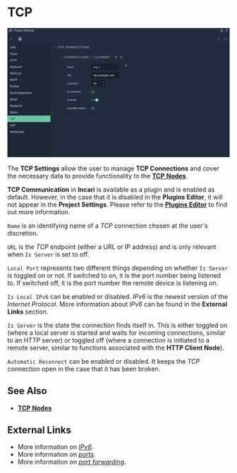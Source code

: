 # TCP 



![The TCP Settings.](../../.gitbook/assets/projectsettstcp20232real.png)


The **TCP Settings** allow the user to manage **TCP Connections** and cover the necessary data to provide functionality to the [**TCP** **Nodes**](../../toolbox/communication/tcp/README.md).

**TCP Communication** in **Incari** is available as a plugin and is enabled as default. However, in the case that it is disabled in the **Plugins Editor**, it will not appear in the **Project Settings**. Please refer to the [**Plugins Editor**](../plugins/communication/tcpconnectionsmanager.md) to find out more information.

`Name` is an identifying name of a *TCP* connection chosen at the user's discretion.

`URL` is the *TCP* endpoint (either a URL or IP address) and is only relevant when `Is Server` is set to off. 

`Local Port` represents two different things depending on whether `Is Server` is toggled on or not. If switched to on, it is the port number being listened to. If switched off, it is the port number the remote device is listening on.

`Is Local IPv6` can be enabled or disabled. _IPv6_ is the newest version of the _Internet Protocol_. More information about _IPv6_ can be found in the **External Links** section.

`Is Server` is the state the connection finds itself in. This is either toggled on (where a local server is started and waits for incoming connections, similar to an *HTTP* server) or toggled off (where a connection is initiated to a remote server, similar to functions associated with the **HTTP Client Node**).

`Automatic Reconnect` can be enabled or disabled. It keeps the *TCP* connection open in the case that it has been broken.

## See Also

* [**TCP** **Nodes**](../../toolbox/communication/tcp/README.md)

## External Links

* More information on [_IPv6_](https://en.wikipedia.org/wiki/IPv6).
* More information on [_ports_](https://en.wikipedia.org/wiki/Port\_\(computer\_networking\)).
* More information on [_port forwarding_](https://en.wikipedia.org/wiki/Port\_forwarding).
